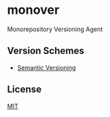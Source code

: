 # monover

Monorepository Versioning Agent

## Version Schemes

- [Semantic Versioning](https://semver.org/)

## License

[MIT](LICENSE)
